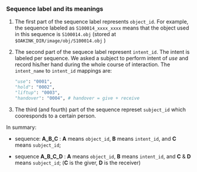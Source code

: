 ### Sequence label and its meanings

1. The first part of the sequence label represents `object_id`. For example, the sequence labeled as `S100014_xxxx_xxxx` means that the object used in this sequence is `S100014.obj` (stored at `$OAKINK_DIR/image/obj/S100014.obj` )

2. The second part of the sequece label represent `intent_id`. The intent  is labeled per sequence. We asked a subject to perform intent of  _use_ and  record his/her hand during the whole course of interaction.  The `intent_name` to `intent_id` mappings are:

   ```python
   "use": "0001",
   "hold": "0002",
   "liftup": "0003",
   "handover": "0004", # handover = give + receive
   ```

3. The third (and fourth) part of the sequence represet `subject_id` which cooresponds to a certain person. 

In summary: 

* sequence: **A_B_C**  :  **A** means `object_id`, **B** means `intent_id`, and **C** means `subject_id`;

* sequence **A_B_C_D** :  **A** means `object_id`, **B** means `intent_id`,  and **C** & **D** means `subject_id`;  (**C** is the giver, **D** is the receiver)
